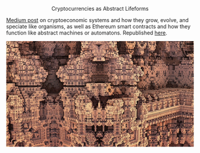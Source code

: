 <center> <p id="title">Cryptocurrencies as Abstract Lifeforms</p> </center>

[Medium post](https://medium.com/@jordanmmck/cryptocurrencies-as-abstract-lifeforms-9e35138d63ed) on cryptoeconomic systems and how they grow, evolve, and speciate like organisms, as well as Ethereum smart contracts and how they function like abstract machines or automatons. Republished [here](https://goo.gl/Cu7gRN).

<img src="/public/images/fractal.jpg" alt="fractal"/>
